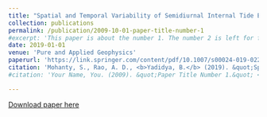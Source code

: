 ```yaml
---
title: "Spatial and Temporal Variability of Semidiurnal Internal Tide Energetics in the Western Bay of Bengal."
collection: publications
permalink: /publication/2009-10-01-paper-title-number-1
#excerpt: 'This paper is about the number 1. The number 2 is left for future work.'
date: 2019-01-01
venue: 'Pure and Applied Geophysics'
paperurl: 'https://link.springer.com/content/pdf/10.1007/s00024-019-02221-4.pdf'
citation: 'Mohanty, S., Rao, A. D., <b>Yadidya, B.</b> (2019). &quot;Spatial and Temporal Variability of Semidiurnal Internal Tide Energetics in the Western Bay of Bengal.&quot; <i>Pure and Applied Geophysics</i>, 176(11), 5203–5215. https://doi.org/10.1007/s00024-019-02221-4'
#citation: 'Your Name, You. (2009). &quot;Paper Title Number 1.&quot; <i>Journal 1</i>. 1(1).'

---
```


[Download paper here](https://link.springer.com/content/pdf/10.1007/s00024-019-02221-4.pdf)


